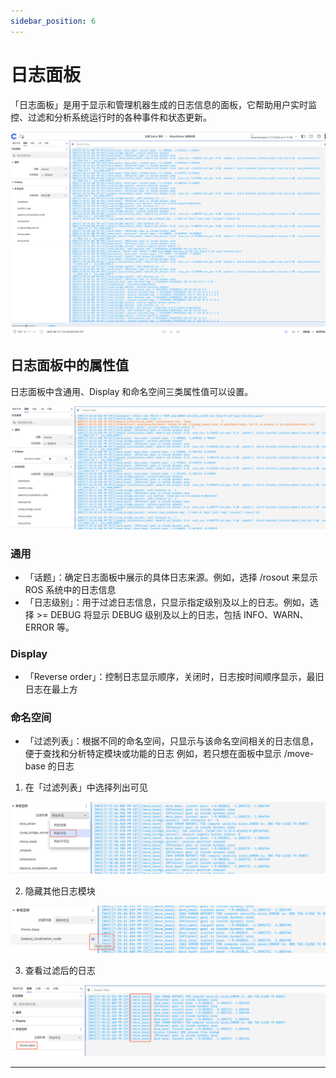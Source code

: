 ```yaml
---
sidebar_position: 6
---
```


# 日志面板

「日志面板」是用于显示和管理机器生成的日志信息的面板，它帮助用户实时监控、过滤和分析系统运行时的各种事件和状态更新。

![viz-6-1.png](../img/viz-6-1.png)

## 日志面板中的属性值

日志面板中含通用、Display 和命名空间三类属性值可以设置。

![viz-6-2.png](../img/viz-6-2.png)

### 通用

- 「话题」：确定日志面板中展示的具体日志来源。例如，选择 /rosout 来显示 ROS 系统中的日志信息
- 「日志级别」：用于过滤日志信息，只显示指定级别及以上的日志。例如，选择 >= DEBUG 将显示 DEBUG 级别及以上的日志，包括 INFO、WARN、ERROR 等。

### Display

- 「Reverse order」：控制日志显示顺序，关闭时，日志按时间顺序显示，最旧日志在最上方

### 命名空间

- 「过滤列表」：根据不同的命名空间，只显示与该命名空间相关的日志信息，便于查找和分析特定模块或功能的日志
  例如，若只想在面板中显示 /move-base 的日志

1. 在「过滤列表」中选择列出可见

![viz-6-3.png](../img/viz-6-3.png)

2. 隐藏其他日志模块

![viz-6-4.png](../img/viz-6-4.png)

3. 查看过滤后的日志

![viz-6-5.png](../img/viz-6-5.png)

---
